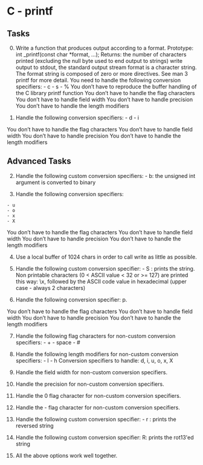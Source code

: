   # C - printf
  
  ## Tasks
  
  0. Write a function that produces output according to a format.
  Prototype: int _printf(const char *format, ...);
  Returns: the number of characters printed (excluding the null byte used to end output to strings)
  write output to stdout, the standard output stream
  format is a character string. The format string is composed of zero or more directives. See man 3 printf for more detail. You need to handle the following conversion specifiers:
    - c
    - s
    - %
  You don’t have to reproduce the buffer handling of the C library printf function
  You don’t have to handle the flag characters
  You don’t have to handle field width
  You don’t have to handle precision
  You don’t have to handle the length modifiers
  
  
  1. Handle the following conversion specifiers:
    - d
    - i
  
  You don’t have to handle the flag characters
  You don’t have to handle field width
  You don’t have to handle precision
  You don’t have to handle the length modifiers
  
  ## Advanced Tasks
  
  2. Handle the following custom conversion specifiers:
    - b: the unsigned int argument is converted to binary
  
  3. Handle the following conversion specifiers:
  
    - u
    - o
    - x
    - X
  You don’t have to handle the flag characters
  You don’t have to handle field width
  You don’t have to handle precision
  You don’t have to handle the length modifiers
  
  4. Use a local buffer of 1024 chars in order to call write as little as possible.
  
  5. Handle the following custom conversion specifier:
    - S : prints the string.
  Non printable characters (0 < ASCII value < 32 or >= 127) are printed this way: \x, followed by the ASCII code value in hexadecimal (upper case - always 2 characters)
  
  6. Handle the following conversion specifier: p.
  
  You don’t have to handle the flag characters
  You don’t have to handle field width
  You don’t have to handle precision
  You don’t have to handle the length modifiers
  
  7. Handle the following flag characters for non-custom conversion specifiers:
    - +
    - space
    - #
  
  8. Handle the following length modifiers for non-custom conversion specifiers:
    - l
    - h
  Conversion specifiers to handle: d, i, u, o, x, X
  
  9. Handle the field width for non-custom conversion specifiers.
  
  10. Handle the precision for non-custom conversion specifiers.
  
  11. Handle the 0 flag character for non-custom conversion specifiers.
  
  12. Handle the - flag character for non-custom conversion specifiers.
  
  13. Handle the following custom conversion specifier:
    - r : prints the reversed string
  
  14. Handle the following custom conversion specifier:
    R: prints the rot13'ed string
  
  15. All the above options work well together.
